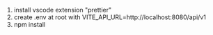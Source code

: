 1. install vscode extension "prettier"
2. create .env at root with VITE_API_URL=http://localhost:8080/api/v1
3. npm install
